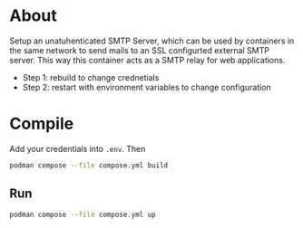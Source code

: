 
# About

Setup an unatuhenticated SMTP Server, which can be used by containers in the same network to send mails
to an SSL configurted external SMTP server. This way this container acts as a SMTP relay for web
applications.

- Step 1: rebuild to change crednetials
- Step 2: restart with environment variables to change configuration 

# Compile

Add your credentials into `.env`. Then

```bash
podman compose --file compose.yml build
```

## Run

```bash
podman compose --file compose.yml up
```